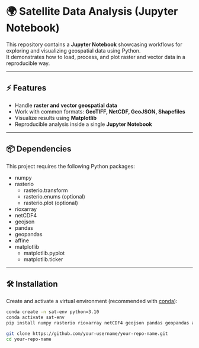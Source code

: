 # 🌍 Satellite Data Analysis (Jupyter Notebook)

This repository contains a **Jupyter Notebook** showcasing workflows for exploring and visualizing geospatial data using Python.  
It demonstrates how to load, process, and plot raster and vector data in a reproducible way.  

---

## ⚡ Features
- Handle **raster and vector geospatial data**  
- Work with common formats: **GeoTIFF, NetCDF, GeoJSON, Shapefiles**  
- Visualize results using **Matplotlib**  
- Reproducible analysis inside a single **Jupyter Notebook**  

---

## 📦 Dependencies

This project requires the following Python packages:

- numpy  
- rasterio  
  - rasterio.transform  
  - rasterio.enums (optional)  
  - rasterio.plot (optional)  
- rioxarray  
- netCDF4  
- geojson  
- pandas  
- geopandas  
- affine  
- matplotlib  
  - matplotlib.pyplot  
  - matplotlib.ticker  

---

## 🛠️ Installation

Create and activate a virtual environment (recommended with [conda](https://docs.conda.io/)):

```bash
conda create -n sat-env python=3.10
conda activate sat-env
pip install numpy rasterio rioxarray netCDF4 geojson pandas geopandas affine matplotlib

git clone https://github.com/your-username/your-repo-name.git
cd your-repo-name
